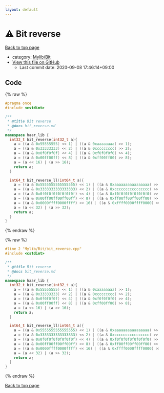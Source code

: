 ```yaml
---
layout: default
---
```


<!-- mathjax config similar to math.stackexchange -->
<script type="text/javascript" async
  src="https://cdnjs.cloudflare.com/ajax/libs/mathjax/2.7.5/MathJax.js?config=TeX-MML-AM_CHTML">
</script>
<script type="text/x-mathjax-config">
  MathJax.Hub.Config({
    TeX: { equationNumbers: { autoNumber: "AMS" }},
    tex2jax: {
      inlineMath: [ ['$','$'] ],
      processEscapes: true
    },
    "HTML-CSS": { matchFontHeight: false },
    displayAlign: "left",
    displayIndent: "2em"
  });
</script>

<script type="text/javascript" src="https://cdnjs.cloudflare.com/ajax/libs/jquery/3.4.1/jquery.min.js"></script>
<script src="https://cdn.jsdelivr.net/npm/jquery-balloon-js@1.1.2/jquery.balloon.min.js" integrity="sha256-ZEYs9VrgAeNuPvs15E39OsyOJaIkXEEt10fzxJ20+2I=" crossorigin="anonymous"></script>
<script type="text/javascript" src="../../../assets/js/copy-button.js"></script>
<link rel="stylesheet" href="../../../assets/css/copy-button.css" />


# :warning: Bit reverse

<a href="../../../index.html">Back to top page</a>

* category: <a href="../../../index.html#fe4a83e4dc2a7f834ed4cd85d6972a53">Mylib/Bit</a>
* <a href="{{ site.github.repository_url }}/blob/master/Mylib/Bit/bit_reverse.cpp">View this file on GitHub</a>
    - Last commit date: 2020-09-08 17:46:14+09:00




## Code

<a id="unbundled"></a>
{% raw %}
```cpp
#pragma once
#include <cstdint>

/**
 * @title Bit reverse
 * @docs bit_reverse.md
 */
namespace haar_lib {
  int32_t bit_reverse(int32_t a){
    a = ((a & 0x55555555) << 1) | ((a & 0xaaaaaaaa) >> 1);
    a = ((a & 0x33333333) << 2) | ((a & 0xcccccccc) >> 2);
    a = ((a & 0x0f0f0f0f) << 4) | ((a & 0xf0f0f0f0) >> 4);
    a = ((a & 0x00ff00ff) << 8) | ((a & 0xff00ff00) >> 8);
    a = (a << 16) | (a >> 16);
    return a;
  }

  int64_t bit_reverse_ll(int64_t a){
    a = ((a & 0x5555555555555555) << 1) | ((a & 0xaaaaaaaaaaaaaaaa) >> 1);
    a = ((a & 0x3333333333333333) << 2) | ((a & 0xcccccccccccccccc) >> 2);
    a = ((a & 0x0f0f0f0f0f0f0f0f) << 4) | ((a & 0xf0f0f0f0f0f0f0f0) >> 4);
    a = ((a & 0x00ff00ff00ff00ff) << 8) | ((a & 0xff00ff00ff00ff00) >> 8);
    a = ((a & 0x0000ffff0000ffff) << 16) | ((a & 0xffff0000ffff0000) >> 16);
    a = (a << 32) | (a >> 32);
    return a;
  }
}

```
{% endraw %}

<a id="bundled"></a>
{% raw %}
```cpp
#line 2 "Mylib/Bit/bit_reverse.cpp"
#include <cstdint>

/**
 * @title Bit reverse
 * @docs bit_reverse.md
 */
namespace haar_lib {
  int32_t bit_reverse(int32_t a){
    a = ((a & 0x55555555) << 1) | ((a & 0xaaaaaaaa) >> 1);
    a = ((a & 0x33333333) << 2) | ((a & 0xcccccccc) >> 2);
    a = ((a & 0x0f0f0f0f) << 4) | ((a & 0xf0f0f0f0) >> 4);
    a = ((a & 0x00ff00ff) << 8) | ((a & 0xff00ff00) >> 8);
    a = (a << 16) | (a >> 16);
    return a;
  }

  int64_t bit_reverse_ll(int64_t a){
    a = ((a & 0x5555555555555555) << 1) | ((a & 0xaaaaaaaaaaaaaaaa) >> 1);
    a = ((a & 0x3333333333333333) << 2) | ((a & 0xcccccccccccccccc) >> 2);
    a = ((a & 0x0f0f0f0f0f0f0f0f) << 4) | ((a & 0xf0f0f0f0f0f0f0f0) >> 4);
    a = ((a & 0x00ff00ff00ff00ff) << 8) | ((a & 0xff00ff00ff00ff00) >> 8);
    a = ((a & 0x0000ffff0000ffff) << 16) | ((a & 0xffff0000ffff0000) >> 16);
    a = (a << 32) | (a >> 32);
    return a;
  }
}

```
{% endraw %}

<a href="../../../index.html">Back to top page</a>


